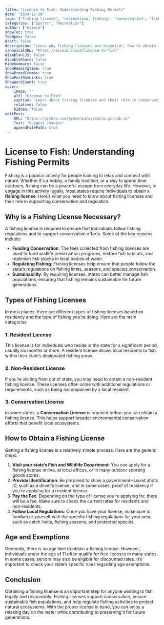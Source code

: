 ```yaml
---
title: "License to Fish: Understanding Fishing Permits"
date: "2024-12-29"
tags: ["fishing license", "recreational fishing", "conservation", "fishing regulations", "outdoor activities"]
categories: ["Sports", "Recreation"]
author: ["Aixwim"]
showToc: true
TocOpen: false
draft: false
description: "Learn why fishing licenses are essential, how to obtain them, and how they contribute to sustainable fishing."
canonicalURL: "https://aixwim.cloud/license-to-fish"
disableHLJS: false
disableShare: false
hideSummary: false
ShowReadingTime: true
ShowBreadCrumbs: true
ShowPostNavLinks: true
ShowWordCount: true
cover:
    image: ""
    alt: "License to Fish"
    caption: "Learn about fishing licenses and their role in conservation and regulation."
    relative: false
    hidden: false
editPost:
    URL: "https://github.com/Xyomania/xyomania.github.io"
    Text: "Suggest Changes"
    appendFilePath: true
---
```


# License to Fish: Understanding Fishing Permits

Fishing is a popular activity for people looking to relax and connect with nature. Whether it's a hobby, a family tradition, or a way to spend time outdoors, fishing can be a peaceful escape from everyday life. However, to engage in this activity legally, most states require individuals to obtain a **fishing license**. Here’s what you need to know about fishing licenses and their role in supporting conservation and regulation.

## Why is a Fishing License Necessary?

A fishing license is required to ensure that individuals follow fishing regulations and to support conservation efforts. Some of the key reasons include:
- **Funding Conservation**: The fees collected from fishing licenses are used to fund wildlife preservation programs, restore fish habitats, and replenish fish stocks in local bodies of water.
- **Regulating Fishing**: Fishing licenses help ensure that people follow the state’s regulations on fishing limits, seasons, and species conservation.
- **Sustainability**: By requiring licenses, states can better manage fish populations, ensuring that fishing remains sustainable for future generations.

## Types of Fishing Licenses

In most places, there are different types of fishing licenses based on residency and the type of fishing you're doing. Here are the main categories:

### 1. **Resident License**
This license is for individuals who reside in the state for a significant period, usually six months or more. A resident license allows local residents to fish within their state’s designated fishing areas.

### 2. **Non-Resident License**
If you’re visiting from out of state, you may need to obtain a non-resident fishing license. These licenses often come with additional regulations or requirements, such as being accompanied by a local resident.

### 3. **Conservation License**
In some states, a **Conservation License** is required before you can obtain a fishing license. This helps support broader environmental conservation efforts that benefit local ecosystems.

## How to Obtain a Fishing License

Getting a fishing license is a relatively simple process. Here are the general steps:
1. **Visit your state’s Fish and Wildlife Department**: You can apply for a fishing license online, at local offices, or in many outdoor sporting goods stores.
2. **Provide Identification**: Be prepared to show a government-issued photo ID, such as a driver’s license, and in some cases, proof of residency if you're applying for a resident license.
3. **Pay the Fee**: Depending on the type of license you’re applying for, there will be a fee. Make sure to check the current rates for residents and non-residents.
4. **Follow Local Regulations**: Once you have your license, make sure to familiarize yourself with the specific fishing regulations for your area, such as catch limits, fishing seasons, and protected species.

## Age and Exemptions

Generally, there is no age limit to obtain a fishing license. However, individuals under the age of 11 often qualify for free licenses in many states. In some cases, seniors may also be eligible for discounted rates. It’s important to check your state’s specific rules regarding age exemptions.

## Conclusion

Obtaining a fishing license is an important step for anyone wishing to fish legally and responsibly. Fishing licenses support conservation, ensure sustainable fish populations, and help regulate fishing activities to protect natural ecosystems. With the proper license in hand, you can enjoy a relaxing day on the water while contributing to preserving it for future generations.
